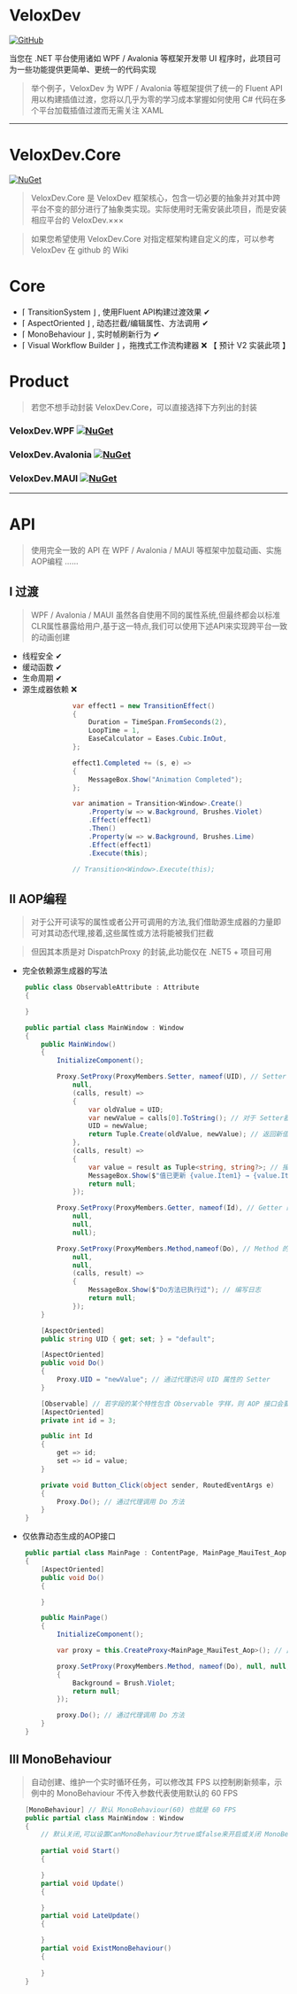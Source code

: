 ﻿# VeloxDev

[![GitHub](https://img.shields.io/badge/GitHub-Repository-blue?logo=github)](https://github.com/Axvser/VeloxDev)  

当您在 .NET 平台使用诸如 WPF / Avalonia 等框架开发带 UI 程序时，此项目可为一些功能提供更简单、更统一的代码实现

> 举个例子，VeloxDev 为 WPF / Avalonia 等框架提供了统一的 Fluent API 用以构建插值过渡，您将以几乎为零的学习成本掌握如何使用 C# 代码在多个平台加载插值过渡而无需关注 XAML

---

# VeloxDev.Core

[![NuGet](https://img.shields.io/nuget/v/VeloxDev.Core?color=green&logo=nuget)](https://www.nuget.org/packages/VeloxDev.Core/)

> VeloxDev.Core 是 VeloxDev 框架核心，包含一切必要的抽象并对其中跨平台不变的部分进行了抽象类实现。实际使用时无需安装此项目，而是安装相应平台的 VeloxDev.×××

> 如果您希望使用 VeloxDev.Core 对指定框架构建自定义的库，可以参考 VeloxDev 在 github 的 Wiki

# Core
  - ⌈ TransitionSystem ⌋ , 使用Fluent API构建过渡效果 ✔
  - ⌈ AspectOriented ⌋ , 动态拦截/编辑属性、方法调用 ✔
  - ⌈ MonoBehaviour ⌋ , 实时帧刷新行为 ✔
  - ⌈ Visual Workflow Builder ⌋ ，拖拽式工作流构建器 ❌ 【 预计 V2 实装此项 】

# Product

> 若您不想手动封装 VeloxDev.Core，可以直接选择下方列出的封装

### VeloxDev.WPF [![NuGet](https://img.shields.io/nuget/v/VeloxDev.WPF?color=green&logo=nuget)](https://www.nuget.org/packages/VeloxDev.WPF/)


### VeloxDev.Avalonia [![NuGet](https://img.shields.io/nuget/v/VeloxDev.Avalonia?color=green&logo=nuget)](https://www.nuget.org/packages/VeloxDev.Avalonia/)


### VeloxDev.MAUI  [![NuGet](https://img.shields.io/nuget/v/VeloxDev.MAUI?color=green&logo=nuget)](https://www.nuget.org/packages/VeloxDev.MAUI/)

---

# API

> 使用完全一致的 API 在 WPF / Avalonia / MAUI 等框架中加载动画、实施AOP编程 …… 

## Ⅰ 过渡

> WPF / Avalonia / MAUI 虽然各自使用不同的属性系统,但最终都会以标准CLR属性暴露给用户,基于这一特点,我们可以使用下述API来实现跨平台一致的动画创建

- 线程安全 ✔
- 缓动函数 ✔
- 生命周期 ✔
- 源生成器依赖 ❌

```csharp
                var effect1 = new TransitionEffect()
                {
                    Duration = TimeSpan.FromSeconds(2),
                    LoopTime = 1,
                    EaseCalculator = Eases.Cubic.InOut,
                };

                effect1.Completed += (s, e) =>
                {
                    MessageBox.Show("Animation Completed");
                };

                var animation = Transition<Window>.Create()
                    .Property(w => w.Background, Brushes.Violet)
                    .Effect(effect1)
                    .Then()
                    .Property(w => w.Background, Brushes.Lime)
                    .Effect(effect1)
                    .Execute(this);

                // Transition<Window>.Execute(this);
```

## Ⅱ AOP编程

> 对于公开可读写的属性或者公开可调用的方法,我们借助源生成器的力量即可对其动态代理,接着,这些属性或方法将能被我们拦截

> 但因其本质是对 DispatchProxy 的封装,此功能仅在 .NET5 + 项目可用

- 完全依赖源生成器的写法

```csharp
    public class ObservableAttribute : Attribute
    {

    }

    public partial class MainWindow : Window
    {
        public MainWindow()
        {
            InitializeComponent();

            Proxy.SetProxy(ProxyMembers.Setter, nameof(UID), // Setter 的 AOP
                null,
                (calls, result) =>
                {
                    var oldValue = UID;
                    var newValue = calls[0].ToString(); // 对于 Setter器，必定有一个参数 value
                    UID = newValue;
                    return Tuple.Create(oldValue, newValue); // 返回新值与旧值用于日志记录
                },
                (calls, result) =>
                {
                    var value = result as Tuple<string, string?>; // 接收上一个节点的返回值
                    MessageBox.Show($"值已更新 {value.Item1} → {value.Item2}"); // 编写日志
                    return null;
                });

            Proxy.SetProxy(ProxyMembers.Getter, nameof(Id), // Getter 的 AOP
                null,
                null,
                null);

            Proxy.SetProxy(ProxyMembers.Method,nameof(Do), // Method 的 AOP
                null,
                null,
                (calls, result) =>
                {
                    MessageBox.Show($"Do方法已执行过"); // 编写日志
                    return null;
                });
        }

        [AspectOriented]
        public string UID { get; set; } = "default";

        [AspectOriented]
        public void Do()
        {
            Proxy.UID = "newValue"; // 通过代理访问 UID 属性的 Setter
        }

        [Observable] // 若字段的某个特性包含 Observable 字样，则 AOP 接口会要求你实现其公开可读写属性 Id
        [AspectOriented]
        private int id = 3;

        public int Id
        {
            get => id;
            set => id = value;
        }

        private void Button_Click(object sender, RoutedEventArgs e)
        {
            Proxy.Do(); // 通过代理调用 Do 方法
        }
    }
```

- 仅依靠动态生成的AOP接口

```csharp
    public partial class MainPage : ContentPage, MainPage_MauiTest_Aop // 此处必须显式实现动态生成的AOP接口
    {
        [AspectOriented]
        public void Do()
        {

        }

        public MainPage()
        {
            InitializeComponent();

            var proxy = this.CreateProxy<MainPage_MauiTest_Aop>(); // 此处必须显式指定AOP接口

            proxy.SetProxy(ProxyMembers.Method, nameof(Do), null, null, (s, e) =>
            {
                Background = Brush.Violet;
                return null;
            });

            proxy.Do(); // 通过代理调用 Do 方法
        }
    }
```

## Ⅲ MonoBehaviour

> 自动创建、维护一个实时循环任务，可以修改其 FPS 以控制刷新频率，示例中的 MonoBehaviour 不传入参数代表使用默认的 60 FPS

```csharp
    [MonoBehaviour] // 默认 MonoBehaviour(60) 也就是 60 FPS
    public partial class MainWindow : Window
    {
        // 默认关闭,可以设置CanMonoBehaviour为true或false来开启或关闭 MonoBehaviour 功能
        
        partial void Start()
        {

        }
        partial void Update()
        {

        }
        partial void LateUpdate()
        {

        }
        partial void ExistMonoBehaviour()
        {
            
        }
    }
```